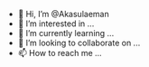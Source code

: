 - 👋 Hi, I’m @Akasulaeman
- 👀 I’m interested in ...
- 🌱 I’m currently learning ...
- 💞️ I’m looking to collaborate on ...
- 📫 How to reach me ...

<!---
Akasulaeman/Akasulaeman is a ✨ special ✨ repository because its `README.md` (this file) appears on your GitHub profile.
You can click the Preview link to take a look at your changes.
--->
